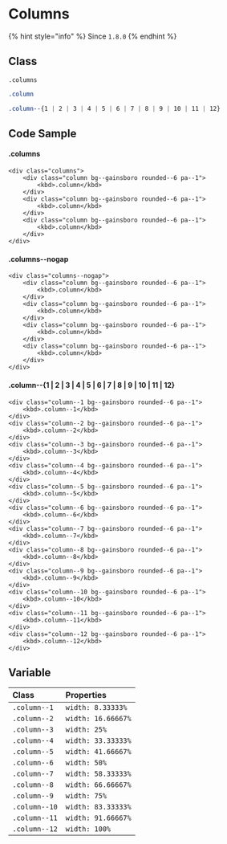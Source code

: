 # Columns

{% hint style="info" %}
Since `1.8.0`
{% endhint %}

## Class

```text
.columns
```

```css
.column
```

```css
.column--{1 | 2 | 3 | 4 | 5 | 6 | 7 | 8 | 9 | 10 | 11 | 12}
```

## Code Sample

#### .columns

```markup
<div class="columns">
    <div class="column bg--gainsboro rounded--6 pa--1">
        <kbd>.column</kbd>
    </div>
    <div class="column bg--gainsboro rounded--6 pa--1">
        <kbd>.column</kbd>
    </div>
    <div class="column bg--gainsboro rounded--6 pa--1">
        <kbd>.column</kbd>
    </div>
</div>
```

#### .columns--nogap

```markup
<div class="columns--nogap">
    <div class="column bg--gainsboro rounded--6 pa--1">
        <kbd>.column</kbd>
    </div>
    <div class="column bg--gainsboro rounded--6 pa--1">
        <kbd>.column</kbd>
    </div>
    <div class="column bg--gainsboro rounded--6 pa--1">
        <kbd>.column</kbd>
    </div>
    <div class="column bg--gainsboro rounded--6 pa--1">
        <kbd>.column</kbd>
    </div>
</div>
```

#### .column--{1 \| 2 \| 3 \| 4 \| 5 \| 6 \| 7 \| 8 \| 9 \| 10 \| 11 \| 12}

```markup
<div class="column--1 bg--gainsboro rounded--6 pa--1">
    <kbd>.column--1</kbd>
</div>
<div class="column--2 bg--gainsboro rounded--6 pa--1">
    <kbd>.column--2</kbd>
</div>
<div class="column--3 bg--gainsboro rounded--6 pa--1">
    <kbd>.column--3</kbd>
</div>
<div class="column--4 bg--gainsboro rounded--6 pa--1">
    <kbd>.column--4</kbd>
</div>
<div class="column--5 bg--gainsboro rounded--6 pa--1">
    <kbd>.column--5</kbd>
</div>
<div class="column--6 bg--gainsboro rounded--6 pa--1">
    <kbd>.column--6</kbd>
</div>
<div class="column--7 bg--gainsboro rounded--6 pa--1">
    <kbd>.column--7</kbd>
</div>
<div class="column--8 bg--gainsboro rounded--6 pa--1">
    <kbd>.column--8</kbd>
</div>
<div class="column--9 bg--gainsboro rounded--6 pa--1">
    <kbd>.column--9</kbd>
</div>
<div class="column--10 bg--gainsboro rounded--6 pa--1">
    <kbd>.column--10</kbd>
</div>
<div class="column--11 bg--gainsboro rounded--6 pa--1">
    <kbd>.column--11</kbd>
</div>
<div class="column--12 bg--gainsboro rounded--6 pa--1">
    <kbd>.column--12</kbd>
</div>
```

## Variable

| Class | Properties |
| :--- | :--- |
| `.column--1` | `width: 8.33333%` |
| `.column--2` | `width: 16.66667%` |
| `.column--3` | `width: 25%` |
| `.column--4` | `width: 33.33333%` |
| `.column--5` | `width: 41.66667%` |
| `.column--6` | `width: 50%` |
| `.column--7` | `width: 58.33333%` |
| `.column--8` | `width: 66.66667%` |
| `.column--9` | `width: 75%` |
| `.column--10` | `width: 83.33333%` |
| `.column--11` | `width: 91.66667%` |
| `.column--12` | `width: 100%` |


